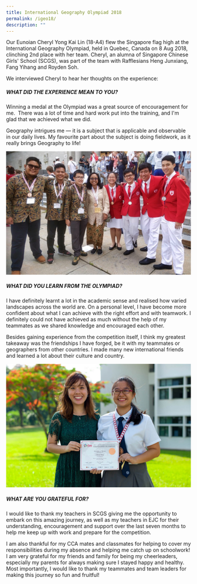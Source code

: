 ```yaml
---
title: International Geography Olympiad 2018
permalink: /igeo18/
description: ""
---
```

Our Eunoian Cheryl Yong Kai Lin (18-A4) flew the Singapore flag high at the International Geography Olympiad, held in Quebec, Canada on 8 Aug 2018, clinching 2nd place with her team. Cheryl, an alumna of Singapore Chinese Girls' School (SCGS), was part of the team with Rafflesians Heng Junxiang, Fang Yihang and Royden Soh.

We interviewed Cheryl to hear her thoughts on the experience:

##### WHAT DID THE EXPERIENCE MEAN TO YOU?

Winning a medal at the Olympiad was a great source of encouragement for me.  There was a lot of time and hard work put into the training, and I'm glad that we achieved what we did.

Geography intrigues me — it is a subject that is applicable and observable in our daily lives. My favourite part about the subject is doing fieldwork, as it really brings Geography to life!

![](/images/iGeo18_1.jpg)

##### WHAT DID YOU LEARN FROM THE OLYMPIAD?

I have definitely learnt a lot in the academic sense and realised how varied landscapes across the world are. On a personal level, I have become more confident about what I can achieve with the right effort and with teamwork. I definitely could not have achieved as much without the help of my teammates as we shared knowledge and encouraged each other.

Besides gaining experience from the competition itself, I think my greatest takeaway was the friendships I have forged, be it with my teammates or geographers from other countries. I made many new international friends and learned a lot about their culture and country.

![](/images/iGeo18_Feat.jpg)
##### WHAT ARE YOU GRATEFUL FOR?

I would like to thank my teachers in SCGS giving me the opportunity to embark on this amazing journey, as well as my teachers in EJC for their understanding, encouragement and support over the last seven months to help me keep up with work and prepare for the competition.

I am also thankful for my CCA mates and classmates for helping to cover my responsibilities during my absence and helping me catch up on schoolwork! I am very grateful for my friends and family for being my cheerleaders, especially my parents for always making sure I stayed happy and healthy. Most importantly, I would like to thank my teammates and team leaders for making this journey so fun and fruitful!